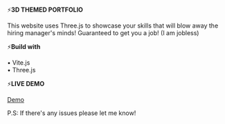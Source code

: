 ⚡**3D THEMED PORTFOLIO**<br>

This website uses Three.js to showcase your skills that will blow away the hiring manager's minds! Guaranteed to get you a job! (I am jobless)

⚡**Build with**<br>

• Vite.js<br>
• Three.js<br>

⚡**LIVE DEMO**<br>

[Demo](https://aboutahmad.vercel.app/)


P.S: If there's any issues please let me know! 
